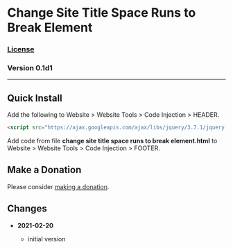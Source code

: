 # Change Site Title Space Runs to Break Element

### [License][99]

### Version 0.1d1

---

## Quick Install

Add the following to Website > Website Tools > Code Injection > HEADER.

```html
<script src="https://ajax.googleapis.com/ajax/libs/jquery/3.7.1/jquery.min.js"></script>
```

Add code from file **change site title space runs to break element.html** to
Website > Website Tools > Code Injection > FOOTER.

## Make a Donation

Please consider [making a donation](https://github.com/tomsWebConsulting/twcsl#make-a-donation).

## Changes

<!-- * **2021-05-12**

  * add support for guard processor
  * bumped version to 0.2d0
  -->
* **2021-02-20**

  * initial version

[99]: https://github.com/tomsWebConsulting/twcsl/blob/main/LICENSE.txt#L1

